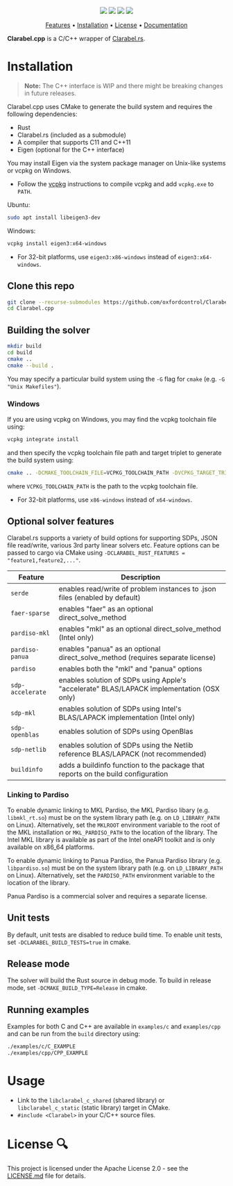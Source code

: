 

<p align="center">
  <a href="https://github.com/oxfordcontrol/Clarabel.cpp/actions"><img src="https://github.com/oxfordcontrol/Clarabel.cpp/workflows/ci/badge.svg?branch=main"></a>
  <!-- <a href="https://codecov.io/gh/oxfordcontrol/Clarabel.rs"><img src="https://codecov.io/gh/oxfordcontrol/Clarabel.rs/branch/main/graph/badge.svg"></a> -->
  <a href="https://oxfordcontrol.github.io/ClarabelDocs/stable"><img src="https://img.shields.io/badge/Documentation-stable-purple.svg"></a>
  <a href="https://opensource.org/licenses/Apache-2.0"><img src="https://img.shields.io/badge/License-Apache%202.0-blue.svg"></a>
  <a href="https://github.com/oxfordcontrol/Clarabel.cpp/releases"><img src="https://img.shields.io/badge/Release-None-blue.svg"></a>
</p>

<p align="center">
  <a href="#features">Features</a> •
  <a href="#installation">Installation</a> •
  <a href="#license-">License</a> •
  <a href="https://oxfordcontrol.github.io/ClarabelDocs/stable">Documentation</a>
</p>

__Clarabel.cpp__ is a C/C++ wrapper of [Clarabel.rs](https://github.com/oxfordcontrol/Clarabel.rs).

# Installation

> **Note:** The C++ interface is WIP and there might be breaking changes in future releases.

Clarabel.cpp uses CMake to generate the build system and requires the following dependencies:

- Rust
- Clarabel.rs (included as a submodule)
- A compiler that supports C11 and C++11
- Eigen (optional for the C++ interface)

You may install Eigen via the system package manager on Unix-like systems or vcpkg on Windows.

- Follow the [vcpkg](https://vcpkg.io/en/getting-started) instructions to compile vcpkg and add `vcpkg.exe` to `PATH`.

Ubuntu:

```sh
sudo apt install libeigen3-dev
```

Windows:

```sh
vcpkg install eigen3:x64-windows
```

- For 32-bit platforms, use `eigen3:x86-windows` instead of `eigen3:x64-windows`.

## Clone this repo

```sh
git clone --recurse-submodules https://github.com/oxfordcontrol/Clarabel.cpp.git
cd Clarabel.cpp
```

## Building the solver

```sh
mkdir build
cd build
cmake ..
cmake --build .
```

You may specify a particular build system using the `-G` flag for `cmake` (e.g. `-G "Unix Makefiles"`).

### Windows

If you are using vcpkg on Windows, you may find the vcpkg toolchain file using:

```sh
vcpkg integrate install
```

and then specify the vcpkg toolchain file path and target triplet to generate the build system using:

```sh
cmake .. -DCMAKE_TOOLCHAIN_FILE=VCPKG_TOOLCHAIN_PATH -DVCPKG_TARGET_TRIPLET=x64-windows
```

where `VCPKG_TOOLCHAIN_PATH` is the path to the vcpkg toolchain file.

- For 32-bit platforms, use `x86-windows` instead of `x64-windows`.

## Optional solver features

Clarabel.rs supports a variety of build options for supporting SDPs, JSON file read/write, various 3rd party linear solvers etc.  Feature options can be passed to cargo via CMake using `-DCLARABEL_RUST_FEATURES = "feature1,feature2,..."`.

| Feature | Description |
|---------|-------------|
| `serde` | enables read/write of problem instances to .json files (enabled by default) |
| `faer-sparse` | enables "faer" as an optional direct_solve_method |
| `pardiso-mkl` | enables "mkl" as an optional direct_solve_method (Intel only) |
| `pardiso-panua` | enables "panua" as an optional direct_solve_method (requires separate license) |
| `pardiso` | enables both the "mkl" and "panua" options |
| `sdp-accelerate` | enables solution of SDPs using Apple's "accelerate" BLAS/LAPACK implementation (OSX only) |
| `sdp-mkl` | enables solution of SDPs using Intel's BLAS/LAPACK implementation (Intel only) |
| `sdp-openblas` | enables solution of SDPs using OpenBlas |
| `sdp-netlib` | enables solution of SDPs using the Netlib reference BLAS/LAPACK (not recommended) |
| `buildinfo` | adds a buildinfo function to the package that reports on the build configuration |

### Linking to Pardiso
To enable dynamic linking to MKL Pardiso, the MKL Pardiso libary (e.g. `libmkl_rt.so`) must be on the system library path (e.g. on `LD_LIBRARY_PATH` on Linux). Alternatively, set the `MKLROOT` environment variable to the root of the MKL installation or `MKL_PARDISO_PATH` to the location of the library. The Intel MKL library is available as part of the Intel oneAPI toolkit and is only available on x86_64 platforms.

To enable dynamic linking to Panua Pardiso, the Panua Pardiso library (e.g. `libpardiso.so`) must be on the system library path (e.g. on `LD_LIBRARY_PATH` on Linux). Alternatively, set the `PARDISO_PATH` environment variable to the location of the library.

Panua Pardiso is a commercial solver and requires a separate license.

## Unit tests

By default, unit tests are disabled to reduce build time. To enable unit tests, set `-DCLARABEL_BUILD_TESTS=true` in cmake.

## Release mode

The solver will build the Rust source in debug mode.   To build in release mode, set `-DCMAKE_BUILD_TYPE=Release` in cmake.

## Running examples

Examples for both C and C++ are available in `examples/c` and `examples/cpp` and can be run from the `build` directory using:

```sh
./examples/c/C_EXAMPLE
./examples/cpp/CPP_EXAMPLE
```

# Usage

- Link to the `libclarabel_c_shared` (shared library) or `libclarabel_c_static` (static library) target in CMake.
- `#include <Clarabel>` in your C/C++ source files.

# License 🔍
This project is licensed under the Apache License 2.0 - see the [LICENSE.md](LICENSE.md) file for details.
